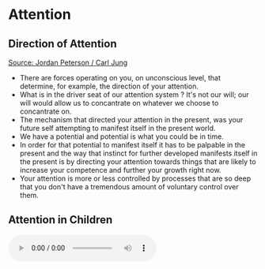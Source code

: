 # Attention

## Direction of Attention

[Source: Jordan Peterson / Carl Jung](https://www.youtube.com/watch?v=16x8vd2L4cw)

* There are forces operating on you, on unconscious level, that determine, for example, the direction of your attention.
* What is in the driver seat of our attention system ? It's not our will; our will would allow us to concantrate on whatever we choose to concantrate on.
* The mechanism that directed your attention in the present, was your future self attempting to manifest itself in the present world.
* We have a potential and potential is what you could be in time.
* In order for that potential  to manifest itself it has to be palpable in the present and the way that instinct for further developed manifests itself in the present is by directing your attention towards things that are likely to increase your competence and further your growth right now.
* Your attention is more or less controlled by processes that are so deep that you don't have a tremendous amount of voluntary control over them.

## Attention in Children

![parenting/npr_how_to_get_kids_to_pay_attention.mp3](https://github.com/azer/notebook/blob/master/parenting/npr_how_to_get_kids_to_pay_attention.mp3)
